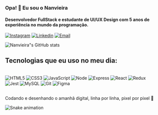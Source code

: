 ### Opa! :wave: Eu sou o Nanvieira 

#### Desenvolvedor FullStack e estudante de UI/UX Design com 5 anos de experiência no mundo da programação.

[![Instagram](https://img.shields.io/badge/Instagram-E4405F?style=for-the-badge&logo=instagram&logoColor=white)](https://instagram.com/nanvieiradev)
[![Linkedin](https://img.shields.io/badge/LinkedIn-0077B5?style=for-the-badge&logo=linkedin&logoColor=white)](https://linkedin.com/in/nanvieiradev)
[![Email](https://img.shields.io/badge/Gmail-D14836?style=for-the-badge&logo=gmail&logoColor=white)](mailto:nanvieiradev@gmail.com)

![Nanvieira"s GitHub stats](https://github-readme-stats.vercel.app/api?username=nanvieiradev&show_icons=true&theme=radical&locale=pt-br)

## Tecnologias que eu uso no meu dia:

<div style="display: inline_block; "><br/>
    <img align="center" alt="HTML5" src="https://img.shields.io/badge/HTML5-E34F26?style=for-the-badge&logo=html5&logoColor=white" />
    <img align="center" alt="CSS3" src="https://img.shields.io/badge/CSS3-1572B6?style=for-the-badge&logo=css3&logoColor=white" />
    <img align="center" alt="JavaScript" src="https://img.shields.io/badge/JavaScript-F7DF1E?style=for-the-badge&logo=javascript&logoColor=black" />
    <img align="center" alt="Node" src="https://img.shields.io/badge/Node.js-43853D?style=for-the-badge&logo=node.js&logoColor=white" />
    <img align="center" alt="Express" src="https://img.shields.io/badge/Express.js-404D59?style=for-the-badge" />    
    <img align="center" alt="React" src="https://img.shields.io/badge/React-20232A?style=for-the-badge&logo=react&logoColor=61DAFB" />
    <img align="center" alt="Redux" src="https://img.shields.io/badge/Redux-593D88?style=for-the-badge&logo=redux&logoColor=white" />
    <img align="center" alt="Jest" src="https://img.shields.io/badge/Jest-323330?style=for-the-badge&logo=Jest&logoColor=white" />    
    <img align="center" alt="MySQL" src="https://img.shields.io/badge/MySQL-00000F?style=for-the-badge&logo=mysql&logoColor=white" />
    <img align="center" alt="Git" src="https://img.shields.io/badge/GIT-E44C30?style=for-the-badge&logo=git&logoColor=white" />
    <img align="center" alt="Figma" src="https://img.shields.io/badge/Figma-F24E1E?style=for-the-badge&logo=figma&logoColor=white" />
</div><br/>

Codando e desenhando o amanhã digital, linha por linha, pixel por pixel 💎

<img src="https://raw.githubusercontent.com/maurodesouza/maurodesouza/output/snake.svg" alt="Snake animation" />

###
